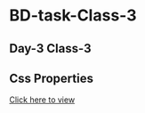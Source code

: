 # BD-task-Class-3

<h2>Day-3 Class-3</h2>
<h2>Css Properties</h2>

<a href = "https://css-proparties.netlify.app/">Click here to view</a>
